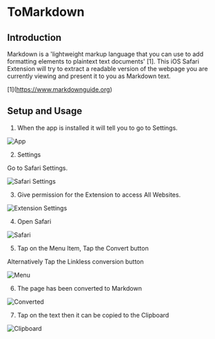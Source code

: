 # ToMarkdown

## Introduction

Markdown is a 'lightweight markup language that you can use to add formatting elements to plaintext text documents' \[1\]. This iOS Safari Extension will try to extract a readable version of the webpage you are currently viewing and present it to you as Markdown text.

\[1\]\(https://www.markdownguide.org)

## Setup and Usage

1. When the app is installed it will tell you to go to Settings.

![App](https://raw.githubusercontent.com/macsplit/tomarkdown/fea457956f9e60d621a3d71ff59e177790198ca9/images/Simulator%20Screen%20Shot%20-%20iPad%20Pro%20(12.9-inch)%20(5th%20generation)%20-%202022-04-15%20at%2018.36.36.png)

2. Settings

Go to Safari Settings.

![Safari Settings](https://raw.githubusercontent.com/macsplit/tomarkdown/fea457956f9e60d621a3d71ff59e177790198ca9/images/Simulator%20Screen%20Shot%20-%20iPad%20Pro%20(12.9-inch)%20(5th%20generation)%20-%202022-04-15%20at%2018.36.51.png)

3. Give permission for the Extension to access All Websites.

![Extension Settings](https://raw.githubusercontent.com/macsplit/tomarkdown/fea457956f9e60d621a3d71ff59e177790198ca9/images/Simulator%20Screen%20Shot%20-%20iPad%20Pro%20(12.9-inch)%20(5th%20generation)%20-%202022-04-15%20at%2018.37.02.png)

4. Open Safari

![Safari](https://raw.githubusercontent.com/macsplit/tomarkdown/fea457956f9e60d621a3d71ff59e177790198ca9/images/Simulator%20Screen%20Shot%20-%20iPad%20Pro%20(12.9-inch)%20(5th%20generation)%20-%202022-04-15%20at%2018.37.34.png)

5. Tap on the Menu Item, Tap the Convert button

Alternatively Tap the Linkless conversion button

![Menu](https://raw.githubusercontent.com/macsplit/tomarkdown/fea457956f9e60d621a3d71ff59e177790198ca9/images/Simulator%20Screen%20Shot%20-%20iPad%20Pro%20(12.9-inch)%20(5th%20generation)%20-%202022-04-15%20at%2018.37.42.png)

6. The page has been converted to Markdown

![Converted](https://raw.githubusercontent.com/macsplit/tomarkdown/fea457956f9e60d621a3d71ff59e177790198ca9/images/Simulator%20Screen%20Shot%20-%20iPad%20Pro%20(12.9-inch)%20(5th%20generation)%20-%202022-04-15%20at%2018.37.51.png)

7. Tap on the text then it can be copied to the Clipboard

![Clipboard](https://raw.githubusercontent.com/macsplit/tomarkdown/main/images/Simulator%20Screen%20Shot%20-%20iPad%20Pro%20(12.9-inch)%20(5th%20generation)%20-%202022-04-15%20at%2018.37.57.png)
